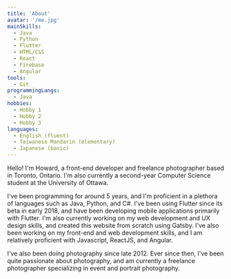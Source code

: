 ```yaml
---
title: 'About'
avatar: '/me.jpg'
mainSkills:
  - Java
  - Python
  - Flutter
  - HTML/CSS
  - React
  - Firebase
  - Angular
tools:
  - Git
programmingLangs:
  - Java
hobbies:
  - Hobby 1
  - Hobby 2
  - Hobby 3
languages: 
  - English (fluent)
  - Taiwanese Mandarin (elementary)
  - Japanese (basic)
---
```


Hello! I'm Howard, a front-end developer and freelance photographer based in Toronto, Ontario. I'm also currently a second-year Computer Science student at the University of Ottawa.

I've been programming for around 5 years, and I'm proficient in a plethora of languages such as Java, Python, and C#. I've been using Flutter since its beta in early 2018, and have been developing mobile applications primarily with Flutter. I'm also currently working on my web development and UX design skills, and created this website from scratch using Gatsby.
I've also been working on my front-end and web development skills, and I am relatively proficient with Javascript, ReactJS, and Angular.

I've also been doing photography since late 2012. Ever since then, I've been quite passionate about photography, and am currently a freelance photographer specializing in event and portrait photography.
